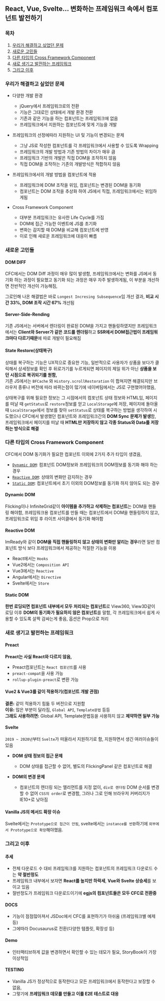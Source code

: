 ## React, Vue, Svelte… 변화하는 프레임워크 속에서 컴포넌트 발전하기
### 목차
1. [우리가 해결하고 싶었던 문제](#우리가-해결하고-싶었던-문제)
2. [새로운 고민들](#새로운-고민들)
3. [다른 타입의 Cross Framework Component](#다른-타입의-cross-framework-component)
4. [새로 생기고 발전하는 프레임워크](#새로-생기고-발전하는-프레임워크)
5. [그리고 이후](#그리고-이후)

### 우리가 해결하고 싶었던 문제
- 다양한 개발 환경
  - jQuery에서 프레임워크로의 전환
  - 기능은 그대로인 상태에서 개발 환경 전환
  - 기존과 같은 기능을 하는 컴포넌트는 프레임워크에 없음
  - 프레임워크에서 지원하는 컴포넌트에 맞게 기능을 개발
  
- 프레임워크의 선정에따라 지원하는 UI 및 기능이 변경되는 문제
  - 그냥 JS로 작성한 컴포넌트를 각 프레임워크에서 사용할 수 있도록 Wrapping
  - 프레임워크의 개발 방법과 기존 방법의 차이가 매우 큼
  - 프레임워크 기반의 개발은 직접 DOM을 조작하지 않음
  - 직접 DOM을 조작하는 기존의 개발방식은 적합하지 않음

- 프레임워크에서의 개발 방법을 컴포넌트에 적용
  - 프레임워크에 DOM 조작을 위임, 컴포넌트는 변경된 DOM을 동기화
  - 컴포넌트는 DOM 조작을 추상화 하여 JS에서 직접, 프레임워크에서는 위임하게됨

- Cross Framework Component
   - 대부분 프레임워크는 유사한 Life Cycle를 가짐
  - DOM에 접근 가능한 이벤트에 JS를 초기화
  - 변화는 감지할 때 DOM을 비교해 컴포넌트에 반영
  - 이로 인해 새로운 프레임워크에 대응이 빠름

### 새로운 고민들
#### **DOM DIFF**   
CFC에서는 DOM Diff 과정이 매우 많이 발생함, 프레임워크에서는 변화를 JS에서 동기화 하는 과정이 필요했고 동기화 되는 과정은 매우 자주 발생하게됨, 이 부분을 개선하면 전반적인 개선이 가능해짐,

그로인해 나온 해결법은 바로  ```Longest Incresing Subsequence```임
개선 결과, **비교 시간 33%, DOM 조작 시간 67%** 개선됨

#### **Server-Side-Rending**
기존 JS에서는 서버에서 렌더링이 완료된 DOM을 가지고 핸들링하였지만 프레임워크에서는 **Client와 Server가 같은 코드를 렌더링**하고 **SSR에서 DOM접근법이 프레임워크마다 다르기때문**에 따로 개발이 필요해짐

#### **State Restore(상태복구)**
상태를 복구하는 기능은 UX적으로 중요한 기능, 일반적으로 사용자가 상품을 보다가 클릭해서 상세정보를 확인 후 뒤로가기를 누르게되면 페이지의 제일 위가 아닌 **상품을 보던 시점으로 복귀되기를 원함,**    
기존 JS에서는 ```BFCache``` 와 ```History.scrollRestoration``` 이 합쳐지면 해결되지만 브라우저 종류나 버전에 따라 바뀌는점이 많기에 네이버팀에서는 JS로 구현했어야했음,    

상태복구를 위해 필요한 정보는 그 시점에서의 컴포넌트 상태 정보와 HTML임, 
페이지를 떠날 때 ```getStatus```로 ```restore```정보를 얻고 ```LocalStorage```에 저장, 페이지에 돌아올 때 ```LocalStorage```에서 정보를 찾아 ```setStatus```로 상태를 복구하는 방법을 생각하여 시도했으나 CFC에서 발생했던 컴포넌트와 프레임워크간의 **DOM Sync 문제가 발생**함, 프레임워크에서 페이지를 떠날 때 **HTML만 저장하지 않고 각종 Status와 Data를 저장하는 방식으로 해결**

### 다른 타입의 Cross Framework Component
CFC에서 DOM 동기화가 필요한 컴포넌트 이외에 2가지 추가 타입이 생겼음,
- [```Dynamic DOM```](#dynamic-dom): 컴포넌트 DOM정보와 프레임워크의 DOM정보를 동기화 해야 하는 경우
- [```Reactive DOM```](#reactive-dom): 상태의 변화만 감지하는 경우
- [```Static DOM```](#static-dom): 컴포넌트에서 초기 이외의 DOM정보를 동기화 하지 않아도 되는 경우

#### Dynamic DOM
Flicking이나 InfiniteGrid같이 **아이템을 추가하고 삭제하는 컴포넌트**는 DOM을 핸들링 해야함, 프레임워크용 컴포넌트를 만들 때는 컴포넌트에서 DOM을 핸들링하지 않고, 프레임워크로 위임 후 라이프 사이클에서 동기화 해야함

#### Reactive DOM
ImReady와 같이 **DOM을 직접 핸들링하지 않고 상태의 변화만 알리는 경우**라면 일반 컴포넌트 방식 보다 프레임워크에서 제공하는 적절한 기능을 이용
- React에서는 ```Hooks```
- Vue2에서는 ```Composition API```
- Vue3에서는 ```Reactive```
- Angular에서는 ```Directive```
- Svelte에서는 ```Store```

#### Static DOM
**한번 로딩되면 컴포넌트 내부에서 모두 처리되는 컴포넌트**로 View360, View3D같이 로딩 이후 **DOM의 동기화가 필요하지 않은 컴포넌트**를 말함, 각 프레임워크에서 쉽게 사용할 수 있도록 살짝 감싸는게 좋음, 옵션은 Prop으로 처리



### 새로 생기고 발전하는 프레임워크
#### Preact
**Preact는 사실 React와 다르지 않음,**
- Preact컴포넌트는 ```React 컴포넌트```를 사용
- ```preact-compat```을 사용 가능
- ```rollup-plugin-preact```로 변환 가능

#### Vue2 & Vue3를 같이 적용하기(컴포넌트 개발 관점)
**결론:** 같이 적용하기 힘듦 두 버전으로 지원함   
**이유:** 많은 부분이 달라짐, ```Global API```, ```Template문법``` 등등   
**그래도 사용하려면:** Global API, Template문법등을 사용하지 않고 **제약하면 일부 가능**

#### Svelte
```2019 ~ 2020년```부터 ```Svelte```가 떠올라서 지원하기로 함, 지원하면서 생긴 여러이슈들이 있음
- **DOM 상태 정보의 접근 문제**   
  - DOM 상태를 접근할 수 없어, 별도의 FlickingPanel 같은 컴포넌트로 해결

- **DOM의 변경 문제**   
  - 컴포넌트의 렌더링 되는 엘리먼트를 지정 없이, ```div로 렌더링```
  DOM 순서를 변경할 수 없어 ```CSS의 order```로 변경함, 그러나 그로 인해 브라우저 커버리지가 IE10+로 낮아짐

#### Vanilla JS의 메서드 확장 이슈
Svelte에서는 ```Prototype으로 접근이 안됨```, svelte에서는 ```instance를 반환```하기에 ```외부에서 Prototype으로 확장```해야했음.

### 그리고 이후
#### 추세
- 전체 다운로드 수 대비 프레임워크를 지원하는 컴포넌트의 프레임워크 다운로드 수는 **약 절반정도**
- 프레임워크 내부에서 보자면 **React를 높지만 하락세**, **Vue와 Svelte 상승세**를 보이고 있음
- 절반정도가 프레임워크 다운로드이기에 **egjs의 컴포넌트들은 모두 CFC로 전환중**
#### DOCS
- 기능이 점점많아져서 JSDoc에서 CFC를 표현하기가 아쉬움 (프레임워크별 예제 등)
- 그에따라 Docusaurus로 전환(다양한 템플릿, 확장성 등)

#### Demo
- 인터랙티브하게 값을 변경하면서 확인할 수 있는 데모가 필요, StoryBook이 가장 이상적임

#### TESTING
- Vanilla JS가 정상적으로 동작한다고 모든 프레임워크에서 동작한다고 보장할 수 없음,
- 그렇기에 **프레임워크 데모를 만들고 이를 E2E 테스트로 대응**
